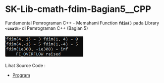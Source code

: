 # SK-Lib-cmath-fdim-Bagian5__CPP
Fundamental Pemrograman C++ - Memahami Function <code><b>fdim()</b></code> pada Library <code><b>&lt;cmath></b></code> di Pemrograman C++ (Bagian 5)<br><br>
<img src="https://github.com/RizkyKhapidsyah/SK-Lib-cmath-fdim-Bagian5__CPP/blob/master/SK-Lib-cmath-fdim-Bagian5__CPP/result/001.PNG"><br><br>
Lihat Source Code : <br>
- <a href="https://github.com/RizkyKhapidsyah/SK-Lib-cmath-fdim-Bagian5__CPP/blob/master/SK-Lib-cmath-fdim-Bagian5__CPP/Source.cpp">Program</a>
